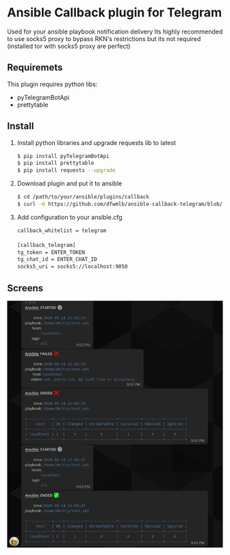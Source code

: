 # Ansible Callback plugin for Telegram
Used for your ansible playbook notification delivery
Its highly recommended to use socks5 proxy to bypass RKN's restrictions but its not required (installed tor with socks5 proxy are perfect)

## Requiremets
This plugin requires python libs:
  - pyTelegramBotApi
  - prettytable

## Install
1. Install python libraries and upgrade requests lib to latest

    ```sh
    $ pip install pyTelegramBotApi
    $ pip install prettytable
    $ pip install requests --upgrade
    ```

2. Download plugin and put it to ansible

    ```sh
    $ cd /path/to/your/ansible/plugins/callback
    $ curl -O https://github.com/dfwmlb/ansible-callback-telegram/blob/master/telegram.py
    ```

3. Add configuration to your ansible.cfg

    ```sh
    callback_whitelist = telegram

    [callback_telegram]
    tg_token = ENTER_TOKEN
    tg_chat_id = ENTER_CHAT_ID
    socks5_uri = socks5://localhost:9050
    ```

## Screens
<p align="center">
  <img src="./img/telegram_py.png">
</p>